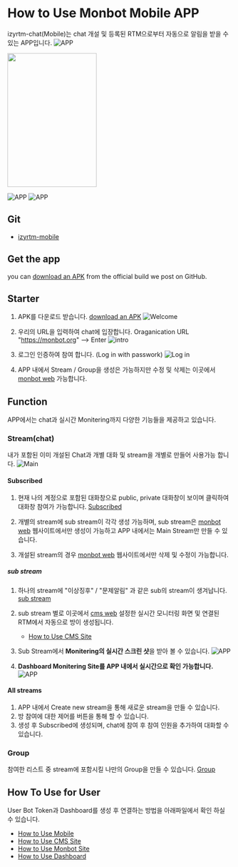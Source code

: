 # How to Use Monbot Mobile APP

izyrtm-chat(Mobile)는 chat 개설 및 등록된 RTM으로부터 자동으로 알림을 받을 수 있는 APP입니다. 
  ![APP](https://github.com/izyrtm/izyrtm-cms-server/blob/master/docs/image/monbotApp/monbot-app.png)
  
  <img src="https://github.com/izyrtm/izyrtm-cms-server/blob/master/docs/image/monbotApp/monbot-app.png" width="200" height="300">

  ![APP](https://github.com/izyrtm/izyrtm-cms-server/blob/master/docs/image/monbotApp/monbot-app-rtm.png) ![APP](https://github.com/izyrtm/izyrtm-cms-server/blob/master/docs/image/monbotApp/monbot-app-grafana.png)

## Git
  * [izyrtm-mobile](https://github.com/izyrtm/izyrtm-mobile)

## Get the app
you can [download an
    APK](https://github.com/izyrtm/izyrtm-mobile/releases)
    from the official build we post on GitHub.


## Starter
  1. APK를 다운로드 받습니다. [download an
    APK](https://github.com/izyrtm/izyrtm-mobile/releases)
    ![Welcome](https://github.com/izyrtm/izyrtm-cms-server/blob/master/docs/image/monbotApp/monbot-app-welcome.png)

  2. 우리의 URL을 입력하여 chat에 입장합니다.
     Oraganication URL "https://monbot.org" --> Enter
    ![intro](https://github.com/izyrtm/izyrtm-cms-server/blob/master/docs/image/monbotApp/monbot-app-intro.png)

  3. 로그인 인증하여 참여 합니다.
     (Log in with passwork)
     ![Log in](https://github.com/izyrtm/izyrtm-cms-server/blob/master/docs/image/monbotApp/monbot-app-loginintro.png)

  4. APP 내에서 Stream / Group을 생성은 가능하지만 수정 및 삭제는 이곳에서 [monbot web](https://monbot.hopto.org/#) 가능합니다.


## Function
 APP에서는 chat과 실시간 Monitering까지 다양한 기능들을 제공하고 있습니다.

### Stream(chat)
 내가 포함된 이미 개설된 Chat과 개별 대화 및 stream을 개별로 만들어 사용가능 합니다.
   ![Main](https://github.com/izyrtm/izyrtm-cms-server/blob/master/docs/image/monbotApp/monbot-app-main.png)

 #### Subscribed
 1. 현재 나의 계정으로 포함된 대화창으로 public, private 대화창이 보이며 클릭하여 대화창 참여가 가능합니다.
   [Subscribed](https://github.com/izyrtm/izyrtm-cms-server/blob/master/docs/image/monbotApp/monbot-app-subscribed.png)

 2. 개별의 stream에 sub stream이 각각 생성 가능하며, sub stream은 
 [monbot web](https://monbot.hopto.org/#) 웹사이트에서만 생성이 가능하고 APP 내에서는 Main Stream만 만들 수 있습니다.

 3. 개설된 stream의 경우 [monbot web](https://monbot.hopto.org/#) 웹사이트에서만 삭제 및 수정이 가능합니다.
  
 ##### sub stream
  1. 하나의 stream에 "이상징후" / "문제알림" 과 같은 sub의 stream이 생겨납니다.
   [sub stream](https://github.com/izyrtm/izyrtm-cms-server/blob/master/docs/image/monbotApp/monbot-app-substream.png)

  2. sub stream 별로 이곳에서 [cms web](http://monbot.org:8088/main)  설정한 실시간 모니터링 화면 및 연결된 RTM에서 자동으로 방이 생성됩니다. 
     * [How to Use CMS Site](https://github.com/izyrtm/izyrtm-cms-server/blob/master/docs/howto/izyrtm-cms(Website).md)

  3. Sub Stream에서 **Monitering의 실시간 스크린 샷**을 받아 볼 수 있습니다.
    ![APP](https://github.com/izyrtm/izyrtm-cms-server/blob/master/docs/image/monbotApp/monbot-app-rtm.png)

  4. **Dashboard Monitering Site를 APP 내에서 실시간으로 확인 가능합니다.**
    ![APP](https://github.com/izyrtm/izyrtm-cms-server/blob/master/docs/image/monbotApp/monbot-app-grafana.png)

 #### All streams
  1. APP 내에서 Create new stream을 통해 새로운 stream을 만들 수 있습니다.
  2. 방 참여에 대한 제어를 버튼을 통해 할 수 있습니다.
  3. 생성 후 Subscribed에 생성되며, chat에 참여 후 참여 인원을 추가하여 대화할 수 있습니다.
     
### Group
 참여한 리스트 중 stream에 포함시킬 나만의 Group을 만들 수 있습니다.
  [Group](https://github.com/izyrtm/izyrtm-cms-server/blob/master/docs/image/monbotApp/monbot-app-group.png)


## How To Use for User
User Bot Token과 Dashboard를 생성 후 연결하는 방법을 아래파일에서 확인 하실 수 있습니다.
 * [How to Use Mobile](https://github.com/izyrtm/izyrtm-cms-server/blob/master/docs/howto/izyrtm-chat(mobile).md)
 * [How to Use CMS Site](https://github.com/izyrtm/izyrtm-cms-server/blob/master/docs/howto/izyrtm-cms(Website).md)
 * [How to Use Monbot Site](https://github.com/izyrtm/izyrtm-cms-server/blob/master/docs/howto/izyrtm-server(Monbot).md)
 * [How to Use Dashboard](https://github.com/izyrtm/izyrtm-cms-server/blob/master/docs/howto/izyrtm-server(dashboard).md)


